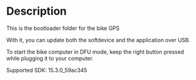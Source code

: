 # Description

This is the bootloader folder for the bike GPS  

With it, you can update both the softdevice and the application over USB.

To start the bike computer in DFU mode, keep the right button pressed while plugging it to your computer.

Supported SDK: 15.3.0_59ac345

